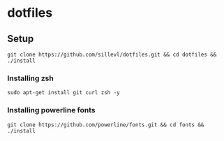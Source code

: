 # dotfiles

## Setup

```
git clone https://github.com/sillevl/dotfiles.git && cd dotfiles && ./install
```


### Installing zsh
```
sudo apt-get install git curl zsh -y
```

### Installing powerline fonts
```
git clone https://github.com/powerline/fonts.git && cd fonts && ./install
```

